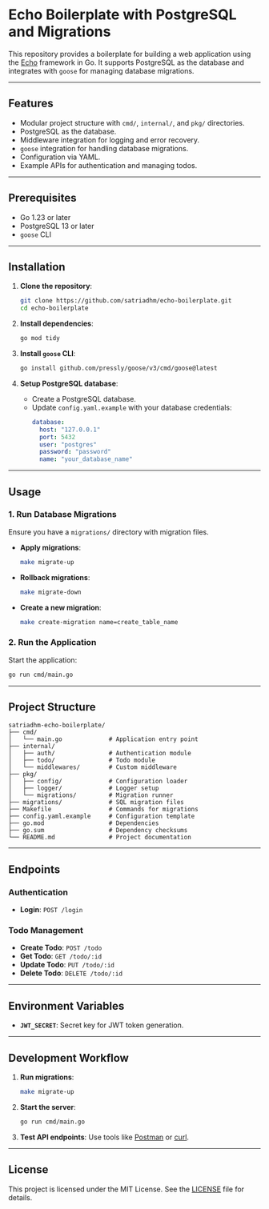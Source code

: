 # Echo Boilerplate with PostgreSQL and Migrations

This repository provides a boilerplate for building a web application using the [Echo](https://echo.labstack.com/) framework in Go. It supports PostgreSQL as the database and integrates with `goose` for managing database migrations.

---

## Features

- Modular project structure with `cmd/`, `internal/`, and `pkg/` directories.
- PostgreSQL as the database.
- Middleware integration for logging and error recovery.
- `goose` integration for handling database migrations.
- Configuration via YAML.
- Example APIs for authentication and managing todos.

---

## Prerequisites

- Go 1.23 or later
- PostgreSQL 13 or later
- `goose` CLI

---

## Installation

1. **Clone the repository**:
   ```bash
   git clone https://github.com/satriadhm/echo-boilerplate.git
   cd echo-boilerplate
   ```

2. **Install dependencies**:
   ```bash
   go mod tidy
   ```

3. **Install `goose` CLI**:
   ```bash
   go install github.com/pressly/goose/v3/cmd/goose@latest
   ```

4. **Setup PostgreSQL database**:
   - Create a PostgreSQL database.
   - Update `config.yaml.example` with your database credentials:
     ```yaml
     database:
       host: "127.0.0.1"
       port: 5432
       user: "postgres"
       password: "password"
       name: "your_database_name"
     ```

---

## Usage

### 1. Run Database Migrations

Ensure you have a `migrations/` directory with migration files.

- **Apply migrations**:
  ```bash
  make migrate-up
  ```

- **Rollback migrations**:
  ```bash
  make migrate-down
  ```

- **Create a new migration**:
  ```bash
  make create-migration name=create_table_name
  ```

### 2. Run the Application

Start the application:
```bash
go run cmd/main.go
```

---

## Project Structure

```
satriadhm-echo-boilerplate/
├── cmd/
│   └── main.go             # Application entry point
├── internal/
│   ├── auth/               # Authentication module
│   ├── todo/               # Todo module
│   └── middlewares/        # Custom middleware
├── pkg/
│   ├── config/             # Configuration loader
│   ├── logger/             # Logger setup
│   └── migrations/         # Migration runner
├── migrations/             # SQL migration files
├── Makefile                # Commands for migrations
├── config.yaml.example     # Configuration template
├── go.mod                  # Dependencies
├── go.sum                  # Dependency checksums
└── README.md               # Project documentation
```

---

## Endpoints

### Authentication
- **Login**: `POST /login`

### Todo Management
- **Create Todo**: `POST /todo`
- **Get Todo**: `GET /todo/:id`
- **Update Todo**: `PUT /todo/:id`
- **Delete Todo**: `DELETE /todo/:id`

---

## Environment Variables

- **`JWT_SECRET`**: Secret key for JWT token generation.

---

## Development Workflow

1. **Run migrations**:
   ```bash
   make migrate-up
   ```

2. **Start the server**:
   ```bash
   go run cmd/main.go
   ```

3. **Test API endpoints**:
   Use tools like [Postman](https://www.postman.com/) or [curl](https://curl.se/).

---

## License

This project is licensed under the MIT License. See the [LICENSE](LICENSE) file for details.
